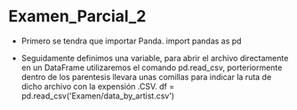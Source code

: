 # Examen_Parcial_2

- Primero se tendra que importar Panda.
import pandas as pd

- Seguidamente definimos una variable, para abrir el archivo directamente en un DataFrame utilizaremos
  el comando pd.read_csv, porteriormente dentro de los parentesis llevara unas comillas para indicar la
  ruta de dicho archivo con la expensión .CSV.
df = pd.read_csv('Examen/data_by_artist.csv')
